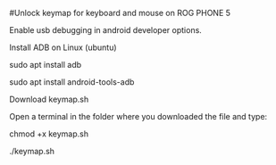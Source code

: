 #Unlock keymap for keyboard and mouse on ROG PHONE 5

Enable usb debugging in android developer options.

Install ADB on Linux (ubuntu)

sudo apt install adb

sudo apt install android-tools-adb

Download keymap.sh

Open a terminal in the folder where you downloaded the file and type:

chmod +x keymap.sh

./keymap.sh

